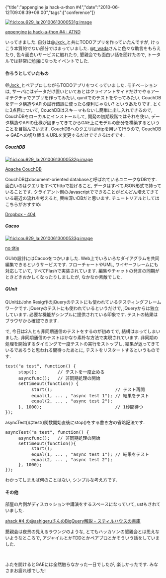 {"title":"appengine ja hack-a-thon #4","date":"2010-06-12T09:08:39+09:00","tags":["conference"]}

<!-- DATE: 2010-06-12T00:08:39+00:00 -->
<!-- OLDURL: http://d.hatena.ne.jp/cou929_la/20100612/ -->


<div class="section">
<p><a href="http://f.hatena.ne.jp/cou929_la/20100613000531" class="hatena-fotolife" target="_blank"><img src="http://cdn-ak.f.st-hatena.com/images/fotolife/c/cou929_la/20100613/20100613000531.gif" alt="f:id:cou929_la:20100613000531g:image" title="f:id:cou929_la:20100613000531g:image" class="hatena-fotolife"></a></p>
<p><a href="http://atnd.org/events/4422" target="_blank">appengine ja hack-a-thon #4 : ATND</a></p>
<p>いってきました. 自分は@<a class="twitter-user-screen-name" href="http://twitter.com/Jxck_">Jxck_</a>と共にTODOアプリを作っていたんですが, けっこう本質的でない部分ではまっていました. @<a class="twitter-user-screen-name" href="http://twitter.com/t_wada">t_wada</a>さんに色々な助言をもらえたり, 色々面白いサービスに触れたり, 懇親会でも面白い話を聞けたので, トータルでは非常に勉強になったイベントでした.</p>
<h4>作ろうとしていたもの</h4>
<p>@<a class="twitter-user-screen-name" href="http://twitter.com/Jxck_">Jxck_</a>とペアプロしながらTODOアプリをつくっていました. モチベーションは, サーバにはデータだけ置いといてあとはクライアントサイドだけでやるアーキテクチャでアプリを作ってみたい, qunitでのテストをやってみたい, CouchDBをデータ構造やAPIの試行錯誤に使ったら便利じゃない? というあたりです. とくに3点目について, CouchDBはスキーマもないし簡単に出し入れできるので, CouchDBをローカルにインストールして, 開発の初期段階ではそれを使い, データ構造やAPIの仕様が固まってきてからGAE上にモデルの部分を構築するということを目論んでいます. CouchDBへのクエリはhttpを用いて行うので, CouchDB -> GAEへの切り替えもURLを変更するだけでできるはずです. </p>
<h5>CouchDB</h5>
<p><a href="http://f.hatena.ne.jp/cou929_la/20100613000532" class="hatena-fotolife" target="_blank"><img src="http://cdn-ak.f.st-hatena.com/images/fotolife/c/cou929_la/20100613/20100613000532.png" alt="f:id:cou929_la:20100613000532p:image" title="f:id:cou929_la:20100613000532p:image" class="hatena-fotolife"></a></p>
<p><a href="http://couchdb.apache.org/" target="_blank">Apache CouchDB</a></p>
<p>CouchDBはdocument-oriented databaseと呼ばれているユニークなDBです. 面白いのはクエリをすべてhttpで投げること, データはすべてJSON形式で持っていることです. クライアント側のJavascriptでできることがどんどん増えてきている最近の流れを考えると, 興味深いDBだと思います. チュートリアルとしてはこちらがおすすめ:</p>
<p><a href="http://dl.dropbox.com/u/219436/CouchDB/PythonHackathon3/handson/_build/html/90_quickmaster.html" target="_blank">Dropbox - 404</a></p>
<h5>Cacoo</h5>
<p><a href="http://f.hatena.ne.jp/cou929_la/20100613000533" class="hatena-fotolife" target="_blank"><img src="http://cdn-ak.f.st-hatena.com/images/fotolife/c/cou929_la/20100613/20100613000533.gif" alt="f:id:cou929_la:20100613000533g:image" title="f:id:cou929_la:20100613000533g:image" class="hatena-fotolife"></a></p>
<p><a href="http://cacoo.com/" target="_blank">no title</a></p>
<p>GUIの設計にはCacooをつかいました. Web上でいろいろなダイアグラムを共同編集できるというサービスです. フローチャートやUML, ワイヤーフレームにも対応していて, すべてFlashで実装されています. 編集やチャットの発言の同期がときどきおかしくなったりしましたが, なかなか素敵でした.</p>
<h5>QUnit</h5>
<p>QUnitはJohn Resig作のjQueryのテストにも使われているテスティングフレームワークです. jQueryのテストにも使われているというだけで, jQueryからは独立しています. 必要な機能がシンプルに提供されている印象です. テストの結果はブラウザから確認できます.</p>
<p>で, 今日は2人とも非同期通信のテストをするのが初めてで, 結構はまってしまいました. 非同期通信のテストはかなり素朴な方法で実現されています. 非同期の処理を開始するタイミングで一度テストの実行をストップし, 結果が返ってきているであろうと思われる間待ったあとに, テストをリスタートするというものです. </p>
<pre class="syntax-highlight">
test(<span class="synConstant">"a test"</span>, <span class="synIdentifier">function</span>() <span class="synIdentifier">{</span>
     stop();        <span class="synComment">// テストを一度止める</span>
     asyncfunc();   <span class="synComment">// 非同期処理の開始</span>
     setTimeout(<span class="synIdentifier">function</span>() <span class="synIdentifier">{</span>
          start();                        <span class="synComment">// テスト再開</span>
          equal(1, ... , <span class="synConstant">"async test 1"</span>); <span class="synComment">// 結果をテスト</span>
          equal(2, ... , <span class="synConstant">"async test 2"</span>);
     <span class="synIdentifier">}</span>, 1000);                            <span class="synComment">// 1秒間待つ</span>
<span class="synIdentifier">}</span>);
</pre>

<p>asyncTest()はtest()関数開始直後にstop()をする書き方の省略記法です.</p>
<pre class="syntax-highlight">
asyncTest(<span class="synConstant">"a test"</span>, <span class="synIdentifier">function</span>() <span class="synIdentifier">{</span>
     asyncfunc();   <span class="synComment">// 非同期処理の開始</span>
     setTimeout(<span class="synIdentifier">function</span>()<span class="synIdentifier">{</span>
          start();
          equal(1, ... , <span class="synConstant">"async test 1"</span>); <span class="synComment">// 結果をテスト</span>
          equal(2, ... , <span class="synConstant">"async test 2"</span>);
     <span class="synIdentifier">}</span>, 1000);
<span class="synIdentifier">}</span>);
</pre>

<p>わかってしまえば何のことはない, シンプルな考え方です.</p>
<h4>その他</h4>
<p>部屋の片側がディスカッションや講演をするスペースになっていて, ustもされていました. </p>
<p><a href="http://d.hatena.ne.jp/kazunori_279/20100612/1276322657" target="_blank">ahack #4 の@ashigeruさんのBigQuery解説 - スティルハウスの書庫</a></p>
<p>懇親会は夜景の見えるラウンジのような, とてもハッカソンの懇親会とは思えないようなところで, アジャイルとかTDDとかペアプロとかそういう話をしていました. </p>
<br>

<p>ふたを開けるとGAEには全然触らなかった一日でしたが, 楽しかったです. みなさまお疲れ様でした!</p>
</div>






